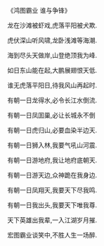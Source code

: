 《鸿图霸业 谁与争锋》

龙在沙滩被虾戏,虎落平阳被犬欺.

虎伏深山听风啸,龙卧浅滩等海潮.

海到尽头天做岸,山登绝顶我为峰.

如日东山能在起,大鹏展翅恨天低.

谁无虎落平阳日,待我风山再起时.

有朝一日龙得水,必令长江水倒流.

有朝一日凤囬巢,必让长城永不倒

有朝一日虎归山,必要血染半边天.

有朝一日狮入林,我要气吼山河震.

有朝一日游地府,我让地府底朝天.

有朝一日游天边,众神跪在我身边.

有朝一日凤翔天,我要天下尽我鸣.

有朝一日我出头,我要天下唯我尊.

天下英雄出我辈,一入江湖岁月摧.

宏图霸业谈笑中,不胜人生一场醉.
